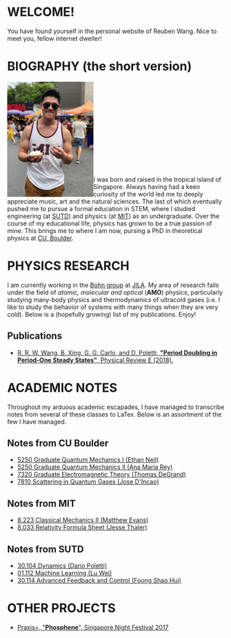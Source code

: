 # WELCOME! 

You have found yourself in the personal website of Reuben Wang. Nice to meet you, fellow internet dweller!

# BIOGRAPHY (the short version)

<img align="left" src="Images/casual_portrait.jpg" width="200"> 
<br/><br/><br/><br/><br/><br/><br/><br/><br/><br/><br/><br/>

I was born and raised in the tropical island of Singapore. Always having had a keen curiosity of the world led me to deeply appreciate music, art and the natural sciences. The last of which eventually pushed me to pursue a formal education in STEM, where I studied engineering (at [SUTD](https://www.sutd.edu.sg/)) and physics (at [MIT](http://www.mit.edu/)) as an undergraduate. Over the course of my educational life, physics has grown to be a true passion of mine. This brings me to where I am now, pursing a PhD in theoretical physics at [CU, Boulder](https://www.colorado.edu/). 


# PHYSICS RESEARCH

I am currently working in the [Bohn group](http://grizzly.colorado.edu/) at [JILA](https://jila.colorado.edu/). My area of research falls under the field of *atomic, molecular and optical* (**AMO**) physics, particularly studying many-body physics and thermodynamics of ultracold gases (i.e. I like to study the behavior of systems with many things when they are very cold). Below is a (hopefully growing) list of my publications. Enjoy! 

## Publications

* [R. R. W. Wang, B. Xing, G. G. Carlo, and D. Poletti, **"Period Doubling in Period-One Steady States"**, Physical Review E (2018).](https://journals.aps.org/pre/abstract/10.1103/PhysRevE.97.020202)


# ACADEMIC NOTES

Throughout my arduous academic escapades, I have managed to transcribe notes from several of these classes to LaTex. Below is an assortment of the few I have managed. 

## Notes from CU Boulder

* [5250 Graduate Quantum Mechanics I (Ethan Neil)](./AcademicNotes/CU%20Boulder/5250%20Graduate%20Quantum%20%20Mechanics%20I.pdf)
* [5250 Graduate Quantum Mechanics II (Ana Maria Rey)](./AcademicNotes/CU%20Boulder/5260%20Graduate%20Quantum%20%20Mechanics%20II.pdf)
* [7320 Graduate Electromagnetic Theory (Thomas DeGrand)](./AcademicNotes/CU%20Boulder/7320%20Graduate%20Electromagnetic%20Theory%20II.pdf)
* [7810 Scattering in Quantum Gases (Jose D'Incao)](./AcademicNotes/CU%20Boulder/7810%20Scattering%20in%20Quantum%20Gases.pdf)

## Notes from MIT

* [8.223 Classical Mechanics II (Matthew Evans)](./AcademicNotes/MIT/8.223%20Classical%20Mechanics%20II%20(MIT).pdf)
* [8.033 Relativity Formula Sheet (Jesse Thaler)](./AcademicNotes/MIT/8.033%20Relativity%20Formulas%20(MIT).pdf)

## Notes from SUTD

* [30.104 Dynamics (Dario Poletti)](./AcademicNotes/SUTD/30.104%20Dynamics%20(SUTD).pdf)
* [01.112 Machine Learning (Lu Wei)](./AcademicNotes/SUTD/01.112%20Machine%20Learning%20(SUTD).pdf)
* [30.114 Advanced Feedback and Control (Foong Shao Hui)](AcademicNotes/SUTD/30.114%20Advanced%20Feedback%20and%20Control%20(SUTD).pdf)


# OTHER PROJECTS 

* [Praxis+, "**Phosphene**", Singapore Night Festival 2017](https://www.youth.sg/Users/P/R/PraxisPlus/2017/8/The-story-behind-Phosphene) 
